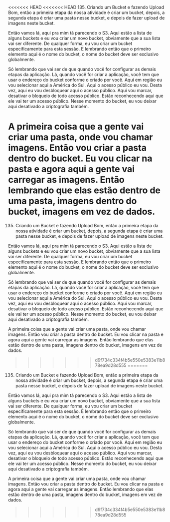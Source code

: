 <<<<<<< HEAD
<<<<<<< HEAD
135. Criando um Bucket e fazendo Upload
Bom, então a primeira etapa da nossa atividade é criar um bucket, depois, a segunda etapa é criar uma pasta nesse bucket, e depois de fazer upload de imagens neste bucket.

Então vamos lá, aqui pra mim tá parecendo o S3. Aqui estão a lista de alguns buckets e eu vou criar um novo bucket, obviamente que a sua lista vai ser diferente. De qualquer forma, eu vou criar um bucket especificamente para esta sessão. E lembrando então que o primeiro elemento aqui é o nome do bucket, o nome do bucket deve ser exclusivo globalmente.

Só lembrando que vai ser de que quando você for configurar as demais etapas da aplicação. Lá, quando você for criar a aplicação, você tem que usar o endereço do bucket conforme o criado por você. Aqui em região eu vou selecionar aqui a América do Sul. Aqui o acesso público eu vou. Desta vez, aqui eu vou desbloquear aqui o acesso público. Aqui vou marcar, desativar o bloqueio de todo acesso público. Estão reconhecendo aqui que ele vai ter um acesso público. Nesse momento do bucket, eu vou deixar aqui desativado a criptografia também.

A primeira coisa que a gente vai criar uma pasta, onde vou chamar imagens.
Então vou criar a pasta dentro do bucket. Eu vou clicar na pasta e agora aqui a gente vai carregar as imagens. Então lembrando que elas estão dentro de uma pasta, imagens dentro do bucket, imagens em vez de dados.
=======
135. Criando um Bucket e fazendo Upload
Bom, então a primeira etapa da nossa atividade é criar um bucket, depois, a segunda etapa é criar uma pasta nesse bucket, e depois de fazer upload de imagens neste bucket.

Então vamos lá, aqui pra mim tá parecendo o S3. Aqui estão a lista de alguns buckets e eu vou criar um novo bucket, obviamente que a sua lista vai ser diferente. De qualquer forma, eu vou criar um bucket especificamente para esta sessão. E lembrando então que o primeiro elemento aqui é o nome do bucket, o nome do bucket deve ser exclusivo globalmente.

Só lembrando que vai ser de que quando você for configurar as demais etapas da aplicação. Lá, quando você for criar a aplicação, você tem que usar o endereço do bucket conforme o criado por você. Aqui em região eu vou selecionar aqui a América do Sul. Aqui o acesso público eu vou. Desta vez, aqui eu vou desbloquear aqui o acesso público. Aqui vou marcar, desativar o bloqueio de todo acesso público. Estão reconhecendo aqui que ele vai ter um acesso público. Nesse momento do bucket, eu vou deixar aqui desativado a criptografia também.

A primeira coisa que a gente vai criar uma pasta, onde vou chamar imagens.
Então vou criar a pasta dentro do bucket. Eu vou clicar na pasta e agora aqui a gente vai carregar as imagens. Então lembrando que elas estão dentro de uma pasta, imagens dentro do bucket, imagens em vez de dados.
>>>>>>> d9f734c334f4b5e550e5383e11b878ea9d28d555
=======
135. Criando um Bucket e fazendo Upload
Bom, então a primeira etapa da nossa atividade é criar um bucket, depois, a segunda etapa é criar uma pasta nesse bucket, e depois de fazer upload de imagens neste bucket.

Então vamos lá, aqui pra mim tá parecendo o S3. Aqui estão a lista de alguns buckets e eu vou criar um novo bucket, obviamente que a sua lista vai ser diferente. De qualquer forma, eu vou criar um bucket especificamente para esta sessão. E lembrando então que o primeiro elemento aqui é o nome do bucket, o nome do bucket deve ser exclusivo globalmente.

Só lembrando que vai ser de que quando você for configurar as demais etapas da aplicação. Lá, quando você for criar a aplicação, você tem que usar o endereço do bucket conforme o criado por você. Aqui em região eu vou selecionar aqui a América do Sul. Aqui o acesso público eu vou. Desta vez, aqui eu vou desbloquear aqui o acesso público. Aqui vou marcar, desativar o bloqueio de todo acesso público. Estão reconhecendo aqui que ele vai ter um acesso público. Nesse momento do bucket, eu vou deixar aqui desativado a criptografia também.

A primeira coisa que a gente vai criar uma pasta, onde vou chamar imagens.
Então vou criar a pasta dentro do bucket. Eu vou clicar na pasta e agora aqui a gente vai carregar as imagens. Então lembrando que elas estão dentro de uma pasta, imagens dentro do bucket, imagens em vez de dados.
>>>>>>> d9f734c334f4b5e550e5383e11b878ea9d28d555
